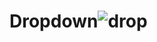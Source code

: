 # Dropdown![drop](https://user-images.githubusercontent.com/114981861/232944969-dda19a68-d3d3-4f5c-9639-82707c84517b.png)
